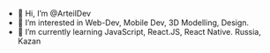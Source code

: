 - 👋 Hi, I’m @ArteilDev
- 👀 I’m interested in Web-Dev, Mobile Dev, 3D Modelling, Design.
- 🌱 I’m currently learning JavaScript, React.JS, React Native.
Russia, Kazan
